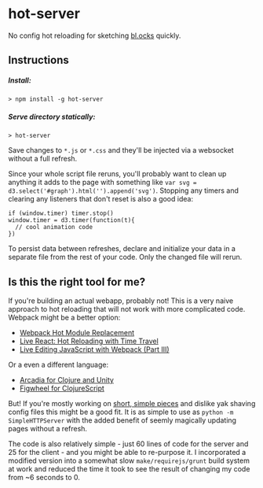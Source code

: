 # hot-server
No config hot reloading for sketching [bl.ocks](http://bl.ocks.org/) quickly. 

## Instructions 

##### Install: 
`> npm install -g hot-server`

##### Serve directory statically:
`> hot-server`

Save changes to `*.js` or `*.css` and they'll be injected via a websocket without a full refresh.

Since your whole script file reruns, you'll probably want to clean up anything it adds to the page with something like `var svg = d3.select('#graph').html('').append('svg')`. Stopping any timers and clearing any listeners that don't reset is also a good idea:

    if (window.timer) timer.stop()
    window.timer = d3.timer(function(t){
      // cool animation code
    })

To persist data between refreshes, declare and initialize your data in a separate file from the rest of your code. Only the changed file will rerun.

## Is this the right tool for me?

If you're building an actual webapp, probably not! This is a very naive approach to hot reloading that will not work with more complicated code. Webpack might be a better option: 

- [Webpack Hot Module Replacement](https://webpack.github.io/docs/hot-module-replacement.html)
- [Live React: Hot Reloading with Time Travel](https://www.youtube.com/watch?v=xsSnOQynTHs)
- [Live Editing JavaScript with Webpack (Part III)](http://jlongster.com/Backend-Apps-with-Webpack--Part-III)

Or a even a different language:

- [Arcadia for Clojure and Unity](http://arcadia-unity.github.io/)
- [Figwheel for ClojureScript](https://github.com/bhauman/lein-figwheel)

But! If you're mostly working on [short, simple pieces](http://roadtolarissa.com/) and dislike yak shaving config files this might be a good fit. It is as simple to use as `python -m SimpleHTTPServer` with the added benefit of seemly magically updating pages without a refresh.  

The code is also relatively simple - just 60 lines of code for the server and 25 for the client - and you might be able to re-purpose it. I incorporated a modified version into a somewhat slow `make/requirejs/grunt` build system at work and reduced the time it took to see the result of changing my code from ~6 seconds to 0. 
